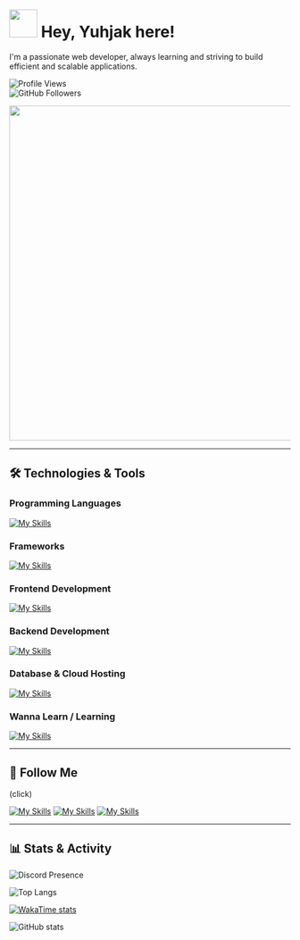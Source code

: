 # <img src="https://media.giphy.com/media/v1.Y2lkPTc5MGI3NjExM29remI2OGZwZ2ZuZHUya2xuZXc2dm5ocHMzeXR2b3J1OXZzM2hlNiZlcD12MV9zdGlja2Vyc19zZWFyY2gmY3Q9cw/w1OBpBd7kJqHrJnJ13/giphy.gif" width="50"> **Hey, Yuhjak here!**

I'm a passionate web developer, always learning and striving to build efficient and scalable applications.

![Profile Views](https://komarev.com/ghpvc/?username=yuhjak25&color=blue&style=flat-square)  
![GitHub Followers](https://img.shields.io/github/followers/yuhjak25?style=flat-square&color=green)

<div align="center">
  <img src="https://media.giphy.com/media/qgQUggAC3Pfv687qPC/giphy.gif" width="600">
</div>

---

## 🛠️ **Technologies & Tools**

### **Programming Languages**

[![My Skills](https://skillicons.dev/icons?i=js)](https://skillicons.dev)

### **Frameworks**

[![My Skills](https://skillicons.dev/icons?i=react,redux)](https://skillicons.dev)

### **Frontend Development**

[![My Skills](https://skillicons.dev/icons?i=vite)](https://skillicons.dev)

### **Backend Development**

[![My Skills](https://skillicons.dev/icons?i=nodejs,express,bun)](https://skillicons.dev)

### **Database & Cloud Hosting**

[![My Skills](https://skillicons.dev/icons?i=mongodb)](https://skillicons.dev)

### **Wanna Learn / Learning**

[![My Skills](https://skillicons.dev/icons?i=ts,mysql,rust,bash,astro)](https://skillicons.dev)

---

## 👊 **Follow Me**

(click)

[![My Skills](https://skillicons.dev/icons?i=discord)](https://discord.gg/5yHT2qeQrx) [![My Skills](https://skillicons.dev/icons?i=twitter)](https://x.com/yuhjak25) [![My Skills](https://skillicons.dev/icons?i=gmail)](https://mail.google.com/mail/?view=cm&fs=1&to=yuhjakcontact@gmail.com)

---

## 📊 **Stats & Activity**

![Discord Presence](https://lanyard-profile-readme.vercel.app/api/1211695322720501820)

![Top Langs](https://github-readme-stats.vercel.app/api/top-langs/?username=yuhjak25&theme=transparent&layout=compact)

[![WakaTime stats](https://github-readme-stats.vercel.app/api/wakatime?username=yuhjak25&theme=transparent&layout=compact)](https://github.com/yuhjak25/github-readme-stats)

![GitHub stats](https://github-readme-stats.vercel.app/api?username=yuhjak25&theme=transparent&layout=compact&show=reviews,discussions_started,discussions_answered,prs_merged,prs_merged_percentage)


